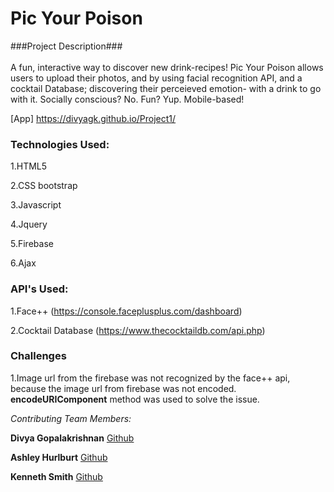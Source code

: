 <h1>Pic Your Poison</h1>


###Project Description### <br><br>
A fun, interactive way to discover new drink-recipes! Pic Your Poison allows users to upload their photos, and by using facial recognition API, and a cocktail Database; discovering their perceieved emotion- with a drink to go with it. 
Socially conscious? No. Fun? Yup. 
Mobile-based! 

[App] https://divyagk.github.io/Project1/

<h3>Technologies Used:</h3>

1.HTML5

2.CSS bootstrap

3.Javascript

4.Jquery

5.Firebase

6.Ajax

<h3>API's Used:</h3>

1.Face++ (https://console.faceplusplus.com/dashboard)

2.Cocktail Database (https://www.thecocktaildb.com/api.php)

<h3>Challenges</h3>

1.Image url from the firebase was not recognized by the face++ api, because the image url from firebase was not encoded.
**encodeURIComponent** method was used to solve the issue.





<!-- Give her a spin: <br><br> -->



_Contributing Team Members:_

**Divya Gopalakrishnan**
[Github](https://github.com/Divyagk)

**Ashley Hurlburt**
[Github](https://github.com/CodingAshley1983) 

**Kenneth Smith**
[Github](https://github.com/KennethS13)
<br>









